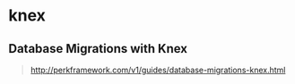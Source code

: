# knex

## Database Migrations with Knex

> http://perkframework.com/v1/guides/database-migrations-knex.html